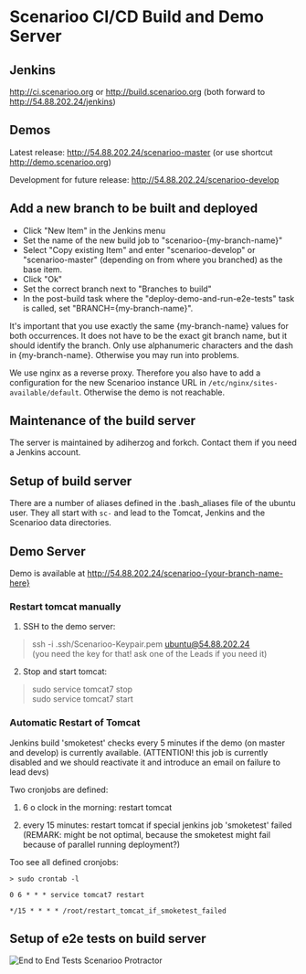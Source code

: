 # Scenarioo CI/CD Build and Demo Server

## Jenkins

http://ci.scenarioo.org or http://build.scenarioo.org (both forward to http://54.88.202.24/jenkins)

## Demos

Latest release: http://54.88.202.24/scenarioo-master (or use shortcut http://demo.scenarioo.org)

Development for future release: http://54.88.202.24/scenarioo-develop

## Add a new branch to be built and deployed

* Click "New Item" in the Jenkins menu
* Set the name of the new build job to "scenarioo-{my-branch-name}"
* Select "Copy existing Item" and enter "scenarioo-develop" or "scenarioo-master" (depending on from where you branched) as the base item.
* Click "Ok"
* Set the correct branch next to "Branches to build"
* In the post-build task where the "deploy-demo-and-run-e2e-tests" task is called, set "BRANCH={my-branch-name}".

It's important that you use exactly the same {my-branch-name} values for both occurrences. It does not have to be the exact git branch name, but it should identify the branch. Only use alphanumeric characters and the dash in {my-branch-name}. Otherwise you may run into problems.

We use nginx as a reverse proxy. Therefore you also have to add a configuration for the new Scenarioo instance URL in `/etc/nginx/sites-available/default`. Otherwise the demo is not reachable.

## Maintenance of the build server

The server is maintained by adiherzog and forkch. Contact them if you need a Jenkins account.

## Setup of build server

There are a number of aliases defined in the .bash_aliases file of the ubuntu user. They all start with `sc-` and lead to the Tomcat, Jenkins and the Scenarioo data directories.

## Demo Server

Demo is available at http://54.88.202.24/scenarioo-{your-branch-name-here}

### Restart tomcat manually

1. SSH to the demo server:
> ssh -i .ssh/Scenarioo-Keypair.pem ubuntu@54.88.202.24  
(you need the key for that! ask one of the Leads if you need it)

2. Stop and start tomcat:
> sudo service tomcat7 stop  
> sudo service tomcat7 start  

### Automatic Restart of Tomcat

Jenkins build 'smoketest' checks every 5 minutes if the demo (on master and develop) is currently available.
(ATTENTION! this job is currently disabled and we should reactivate it and introduce an email on failure to lead devs)

Two cronjobs are defined:

1. 6 o clock in the morning: restart tomcat

2. every 15 minutes: restart tomcat if special jenkins job 'smoketest' failed (REMARK: might be not optimal, because the smoketest might fail because of parallel running deployment?)

Too see all defined cronjobs:


```
> sudo crontab -l

0 6 * * * service tomcat7 restart

*/15 * * * * /root/restart_tomcat_if_smoketest_failed 
```

## Setup of e2e tests on build server

![End to End Tests Scenarioo Protractor](https://cloud.githubusercontent.com/assets/3780183/8078418/fe24f0b6-0f5d-11e5-87f2-1b738bc68d57.png)
